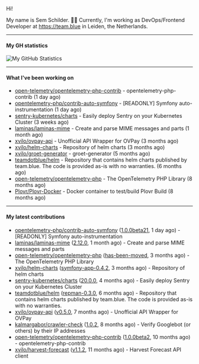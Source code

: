 Hi!

My name is Sem Schilder. 👋🏻 Currently, I'm working as DevOps/Frontend Developer at https://team.blue in Leiden, the Netherlands.

---

#### My GH statistics

![My GitHub Statistics](https://github-readme-stats.vercel.app/api?username=xvilo&show_icons=true&count_private=true&hide_title=true)

---

#### What I've been working on

- [open-telemetry/opentelemetry-php-contrib](https://github.com/open-telemetry/opentelemetry-php-contrib) - opentelemetry-php-contrib (1 day ago)
- [opentelemetry-php/contrib-auto-symfony](https://github.com/opentelemetry-php/contrib-auto-symfony) - [READONLY] Symfony auto-instrumentation (1 day ago)
- [sentry-kubernetes/charts](https://github.com/sentry-kubernetes/charts) - Easily deploy Sentry on your Kubernetes Cluster (3 weeks ago)
- [laminas/laminas-mime](https://github.com/laminas/laminas-mime) - Create and parse MIME messages and parts (1 month ago)
- [xvilo/ovpay-api](https://github.com/xvilo/ovpay-api) - Unofficial API Wrapper for OVPay (3 months ago)
- [xvilo/helm-charts](https://github.com/xvilo/helm-charts) - Repository of helm charts (3 months ago)
- [xvilo/groet-generator](https://github.com/xvilo/groet-generator) - groet-generator (5 months ago)
- [teamdotblue/helm](https://github.com/teamdotblue/helm) - Repository that contains helm charts published by team.blue. The code is provided as-is with no warranties. (6 months ago)
- [open-telemetry/opentelemetry-php](https://github.com/open-telemetry/opentelemetry-php) - The OpenTelemetry PHP Library (8 months ago)
- [Plovr/Plovr-Docker](https://github.com/Plovr/Plovr-Docker) - Docker container to test/build Plovr Build (8 months ago)

---

#### My latest contributions

- [opentelemetry-php/contrib-auto-symfony](https://github.com/opentelemetry-php/contrib-auto-symfony) ([1.0.0beta21](https://github.com/opentelemetry-php/contrib-auto-symfony/releases/tag/1.0.0beta21), 1 day ago) - [READONLY] Symfony auto-instrumentation
- [laminas/laminas-mime](https://github.com/laminas/laminas-mime) ([2.12.0](https://github.com/laminas/laminas-mime/releases/tag/2.12.0), 1 month ago) - Create and parse MIME messages and parts
- [open-telemetry/opentelemetry-php](https://github.com/open-telemetry/opentelemetry-php) ([has-been-moved](https://github.com/open-telemetry/opentelemetry-php/releases/tag/has-been-moved), 3 months ago) - The OpenTelemetry PHP Library
- [xvilo/helm-charts](https://github.com/xvilo/helm-charts) ([symfony-app-0.4.2](https://github.com/xvilo/helm-charts/releases/tag/symfony-app-0.4.2), 3 months ago) - Repository of helm charts
- [sentry-kubernetes/charts](https://github.com/sentry-kubernetes/charts) ([20.0.0](https://github.com/sentry-kubernetes/charts/releases/tag/20.0.0), 4 months ago) - Easily deploy Sentry on your Kubernetes Cluster
- [teamdotblue/helm](https://github.com/teamdotblue/helm) ([repman-0.3.0](https://github.com/teamdotblue/helm/releases/tag/repman-0.3.0), 6 months ago) - Repository that contains helm charts published by team.blue. The code is provided as-is with no warranties.
- [xvilo/ovpay-api](https://github.com/xvilo/ovpay-api) ([v0.5.0](https://github.com/xvilo/ovpay-api/releases/tag/v0.5.0), 7 months ago) - Unofficial API Wrapper for OVPay
- [kalmargabor/crawler-check](https://github.com/kalmargabor/crawler-check) ([1.0.2](https://github.com/kalmargabor/crawler-check/releases/tag/1.0.2), 8 months ago) - Verify Googlebot (or others) by their IP addresses
- [open-telemetry/opentelemetry-php-contrib](https://github.com/open-telemetry/opentelemetry-php-contrib) ([1.0.0beta2](https://github.com/open-telemetry/opentelemetry-php-contrib/releases/tag/1.0.0beta2), 10 months ago) - opentelemetry-php-contrib
- [xvilo/harvest-forecast](https://github.com/xvilo/harvest-forecast) ([v1.1.2](https://github.com/xvilo/harvest-forecast/releases/tag/v1.1.2), 11 months ago) - Harvest Forecast API client
